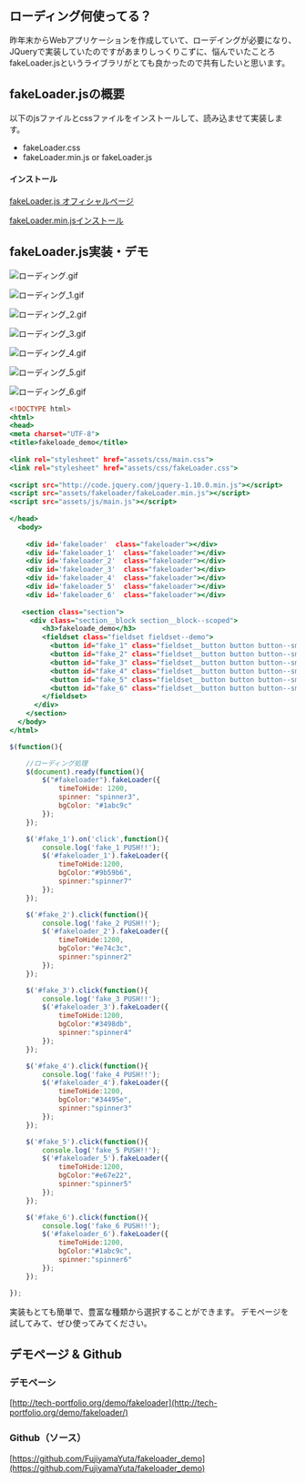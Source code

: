 ## ローディング何使ってる？

昨年末からWebアプリケーションを作成していて、ローデイングが必要になり、JQueryで実装していたのですがあまりしっくりこずに、悩んでいたことろfakeLoader.jsというライブラリがとても良かったので共有したいと思います。

## fakeLoader.jsの概要
以下のjsファイルとcssファイルをインストールして、読み込ませて実装します。

* fakeLoader.css
* fakeLoader.min.js or fakeLoader.js

#### インストール
[fakeLoader.js オフィシャルページ](http://joaopereirawd.github.io/fakeLoader.js/)

[fakeLoader.min.jsインストール](https://github.com/joaopereirawd/fakeLoader.js)

## fakeLoader.js実装・デモ
![ローディング.gif](https://qiita-image-store.s3.amazonaws.com/0/147291/da531685-655f-67ac-574b-756ee87fad63.gif)

![ローディング_1.gif](https://qiita-image-store.s3.amazonaws.com/0/147291/67d30dee-9848-db5f-43e8-04163cbb0cae.gif)

![ローディング_2.gif](https://qiita-image-store.s3.amazonaws.com/0/147291/e1bc6f6f-aed8-b6c5-15fa-ded32fe1554a.gif)

![ローディング_3.gif](https://qiita-image-store.s3.amazonaws.com/0/147291/728a2021-b9b8-e3b4-aace-e4eca48cf271.gif)

![ローディング_4.gif](https://qiita-image-store.s3.amazonaws.com/0/147291/7397b30f-1564-7312-822a-274a3967232b.gif)

![ローディング_5.gif](https://qiita-image-store.s3.amazonaws.com/0/147291/d2c41c6c-2b69-631f-a099-b66e78171aee.gif)

![ローディング_6.gif](https://qiita-image-store.s3.amazonaws.com/0/147291/b4fb36f4-0fa8-0dce-a61f-846a2891d747.gif)

```HTML:index.html
<!DOCTYPE html>
<html>
<head>
<meta charset="UTF-8">
<title>fakeloade_demo</title>
 
<link rel="stylesheet" href="assets/css/main.css">
<link rel="stylesheet" href="assets/css/fakeLoader.css">
 
<script src="http://code.jquery.com/jquery-1.10.0.min.js"></script>
<script src="assets/fakeloader/fakeLoader.min.js"></script>
<script src="assets/js/main.js"></script>
 
</head>
  <body>
    
    <div id='fakeloader'  class="fakeloader"></div>      
    <div id='fakeloader_1'  class="fakeloader"></div>
    <div id='fakeloader_2'  class="fakeloader"></div>
    <div id='fakeloader_3'  class="fakeloader"></div>
    <div id='fakeloader_4'  class="fakeloader"></div>
    <div id='fakeloader_5'  class="fakeloader"></div>
    <div id='fakeloader_6'  class="fakeloader"></div>
  
   <section class="section">
     <div class="section__block section__block--scoped">
        <h3>fakeloade_demo</h3>                  
        <fieldset class="fieldset fieldset--demo">
          <button id="fake_1" class="fieldset__button button button--small">fake_1</button>
          <button id="fake_2" class="fieldset__button button button--small">fake_2</button>
          <button id="fake_3" class="fieldset__button button button--small">fake_3</button>
          <button id="fake_4" class="fieldset__button button button--small">fake_4</button>
          <button id="fake_5" class="fieldset__button button button--small">fake_5</button>
          <button id="fake_6" class="fieldset__button button button--small">fake_6</button>
        </fieldset>
      </div>
    </section>
  </body>
</html>

```

``` javascript:main.js
$(function(){

    //ローディング処理
    $(document).ready(function(){
        $("#fakeloader").fakeLoader({
            timeToHide: 1200,
            spinner: "spinner3",
            bgColor: "#1abc9c"
        });
    });

    $('#fake_1').on('click',function(){
        console.log('fake_1 PUSH!!');
        $('#fakeloader_1').fakeLoader({
            timeToHide:1200,
            bgColor:"#9b59b6",
            spinner:"spinner7"
        });
    });

    $('#fake_2').click(function(){
        console.log('fake_2 PUSH!!');
        $('#fakeloader_2').fakeLoader({
            timeToHide:1200,
            bgColor:"#e74c3c",
            spinner:"spinner2"
        });
    });

    $('#fake_3').click(function(){
        console.log('fake_3 PUSH!!');
        $('#fakeloader_3').fakeLoader({
            timeToHide:1200,
            bgColor:"#3498db",
            spinner:"spinner4"
        });
    });

    $('#fake_4').click(function(){
        console.log('fake_4 PUSH!!');
        $('#fakeloader_4').fakeLoader({
            timeToHide:1200,
            bgColor:"#34495e",
            spinner:"spinner3"
        });
    });

    $('#fake_5').click(function(){
        console.log('fake_5 PUSH!!');
        $('#fakeloader_5').fakeLoader({
            timeToHide:1200,
            bgColor:"#e67e22",
            spinner:"spinner5"
        });
    });

    $('#fake_6').click(function(){
        console.log('fake_6 PUSH!!');
        $('#fakeloader_6').fakeLoader({
            timeToHide:1200,
            bgColor:"#1abc9c",
            spinner:"spinner6"
        });
    });

});

```

実装もとても簡単で、豊富な種類から選択することができます。
デモページを試してみて、ぜひ使ってみてください。

## デモページ & Github
### デモペーシ
[http://tech-portfolio.org/demo/fakeloader](http://tech-portfolio.org/demo/fakeloader/)
### Github（ソース）
[https://github.com/FujiyamaYuta/fakeloader_demo](https://github.com/FujiyamaYuta/fakeloader_demo)

